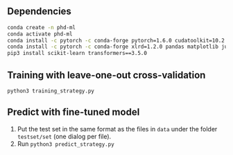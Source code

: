 ## Dependencies

```bash
conda create -n phd-ml
conda activate phd-ml
conda install -c pytorch -c conda-forge pytorch=1.6.0 cudatoolkit=10.2 
conda install -c pytorch -c conda-forge xlrd=1.2.0 pandas matplotlib jupyterlab ipykernel tensorboard
pip3 install scikit-learn transformers==3.5.0
```
## Training with leave-one-out cross-validation
`python3 training_strategy.py`

## Predict with fine-tuned model
1. Put the test set in the same format as the files in `data` under the folder `testset/set` (one dialog per file).
2. Run `python3 predict_strategy.py`
